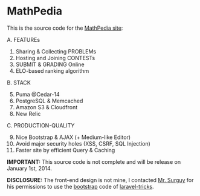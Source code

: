 # MathPedia

This is the source code for the [MathPedia site](http://www.mathpedia.vn/):

A. FEATUREs

1. Sharing & Collecting PROBLEMs
2. Hosting and Joining CONTESTs
3. SUBMIT & GRADING Online
4. ELO-based ranking algorithm

B. STACK

5. Puma @Cedar-14
6. PostgreSQL & Memcached
7. Amazon S3 & Cloudfront
8. New Relic

C. PRODUCTION-QUALITY

9. Nice Bootstrap & AJAX (+ Medium-like Editor)
10. Avoid major security holes (XSS, CSRF, SQL Injection)
11. Faster site by efficient Query & Caching


**IMPORTANT:** This source code is not complete and will be release on January 1st, 2014.

**DISCLOSURE:** The front-end design is not mine, I contacted [Mr. Surguy](https://twitter.com/msurguy) for his permissions to use the [bootstrap](http://getbootstrap.com/) code of [laravel-tricks](https://github.com/blackjack94/laravel-tricks/).